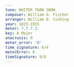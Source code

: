 ```yaml
---
tune: WHITER THAN SNOW
composer: William G. Fischer
arranger: William O. Cushing
year: 1823-1915
meter: 7.7.7.3.
key: A Major
anacrusis: 0
meter_error: '0'
time_signature: 6/4
meterError: 0
timeSignature: 9/8
---
```


